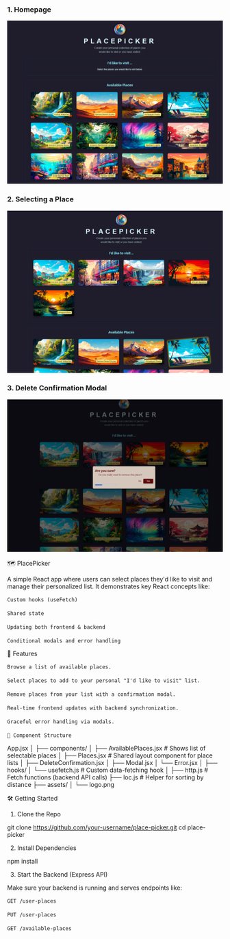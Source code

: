 ### 1. Homepage

![Homepage](src/screenshots/1.PNG)

### 2. Selecting a Place

![Select Place](src/screenshots/2.PNG)

### 3. Delete Confirmation Modal

![Delete Modal](src/screenshots/3.PNG)

🗺️ PlacePicker

A simple React app where users can select places they'd like to visit and manage their personalized list. It demonstrates key React concepts like:

    Custom hooks (useFetch)

    Shared state

    Updating both frontend & backend

    Conditional modals and error handling

🚀 Features

    Browse a list of available places.

    Select places to add to your personal "I'd like to visit" list.

    Remove places from your list with a confirmation modal.

    Real-time frontend updates with backend synchronization.

    Graceful error handling via modals.

    🧩 Component Structure

App.jsx
│
├── components/
│   ├── AvailablePlaces.jsx   # Shows list of selectable places
│   ├── Places.jsx            # Shared layout component for place lists
│   ├── DeleteConfirmation.jsx
│   ├── Modal.jsx
│   └── Error.jsx
│
├── hooks/
│   └── usefetch.js           # Custom data-fetching hook
│
├── http.js                   # Fetch functions (backend API calls)
├── loc.js                    # Helper for sorting by distance
├── assets/
│   └── logo.png

🛠️ Getting Started
1. Clone the Repo

git clone https://github.com/your-username/place-picker.git
cd place-picker

2. Install Dependencies

npm install

3. Start the Backend (Express API)

Make sure your backend is running and serves endpoints like:

    GET /user-places

    PUT /user-places

    GET /available-places


